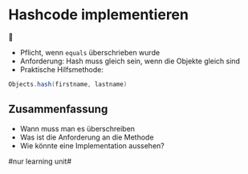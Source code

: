 # Hashcode implementieren
📄

- Pflicht, wenn `equals` überschrieben wurde
- Anforderung: Hash muss gleich sein, wenn die Objekte gleich sind
- Praktische Hilfsmethode:

```java
Objects.hash(firstname, lastname)
```


## Zusammenfassung
- Wann muss man es überschreiben
- Was ist die Anforderung an die Methode
- Wie könnte eine Implementation aussehen?

#nur learning unit#